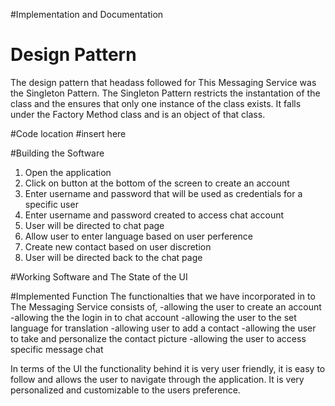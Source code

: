 #Implementation and Documentation

# Design Pattern 
The design pattern that headass followed for This Messaging Service was the Singleton Pattern.
The Singleton Pattern restricts the instantation of the class and the ensures that only one instance of the class exists. It falls under the Factory Method class and is an object of that class. 

#Code location
#insert here

#Building the Software
1. Open the application
2. Click on button at the bottom of the screen to create an account
3. Enter username and password that will be used as credentials for a specific user 
4. Enter username and password created to access chat account 
5. User will be directed to chat page
6. Allow user to enter language based on user perference  
6. Create new contact based on user discretion 
7. User will be directed back to the chat page 

#Working Software and The State of the UI 

#Implemented Function 
The functionalties that we have incorporated in to The Messaging Service consists of, 
-allowing the user to create an account
-allowing the the login in to chat account
-allowing the user to the set language for translation
-allowing user to add a contact 
-allowing the user to take and personalize the contact picture 
-allowing the user to access specific message chat 

In terms of the UI the functionality behind it is very user friendly, it is easy to follow and allows the user to navigate
through the application. It is very personalized and customizable to the users preference. 



